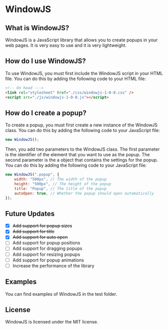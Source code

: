 # WindowJS

## What is WindowJS?

WindowJS is a JavaScript library that allows you to create popups in your web pages. It is very easy to use and it is very lightweight.

## How do I use WindowJS?

To use WindowJS, you must first include the WindowJS script in your HTML file. You can do this by adding the following code to your HTML file:

```html
<!-- On head --->
<link rel="stylesheet" href="./css/windowjs-1-0-0.css" />
<script src="./js/windowjs-1-0-0.js"></script>
```

## How do I create a popup?

To create a popup, you must first create a new instance of the WindowJS class. You can do this by adding the following code to your JavaScript file:

```js
new WindowJS();
```

Then, you add two parameters to the WindowJS class. The first parameter is the identifier of the element that you want to use as the popup. The second parameter is the a object that contains the settings for the popup. You can do this by adding the following code to your JavaScript file:

```js
new WindowJS(".popup", {
	width: "500px", // The width of the popup
	height: "500px", // The height of the popup
	title: "Popup", // The title of the popup
	autoOpen: true, // Whether the popup should open automatically
});
```

## Future Updates

-   [x] ~~Add support for popup sizes~~
-   [x] ~~Add support for title~~
-   [x] ~~Add support for auto open~~
-   [ ] Add support for popup positions
-   [ ] Add support for dragging popups
-   [ ] Add support for resizing popups
-   [ ] Add support for popup animations
-   [ ] Increase the performance of the library

## Examples

You can find examples of WindowJS in the test folder.

## License

WindowJS is licensed under the MIT license.
